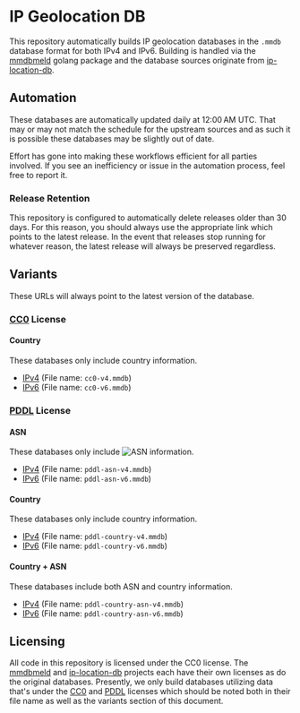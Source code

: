 # IP Geolocation DB

This repository automatically builds IP geolocation databases in the `.mmdb` database format for both IPv4 and IPv6.
Building is handled via the [mmdbmeld](https://github.com/safing/mmdbmeld) golang package and the database sources originate from [ip-location-db](https://github.com/sapics/ip-location-db).

## Automation

These databases are automatically updated daily at 12:00 AM UTC. That may or may not match the schedule for the upstream sources and as such it is possible these databases may be slightly out of date.

Effort has gone into making these workflows efficient for all parties involved. If you see an inefficiency or issue in the automation process, feel free to report it.

### Release Retention

This repository is configured to automatically delete releases older than 30 days. For this reason, you should always use the appropriate link which points to the latest release. In the event that releases stop running for whatever reason, the latest release will always be preserved regardless.

## Variants

These URLs will always point to the latest version of the database.

### [CC0](https://creativecommons.org/publicdomain/zero/1.0/) License

#### Country

These databases only include country information.

- [IPv4](https://github.com/HostByBelle/IP-Geolocation-DB/releases/latest/download/cc0-v4.mmdb) (File name: `cc0-v4.mmdb`)
- [IPv6](https://github.com/HostByBelle/IP-Geolocation-DB/releases/latest/download/cc0-v6.mmdb) (File name: `cc0-v6.mmdb`)

### [PDDL](https://opendatacommons.org/licenses/pddl/1-0/) License

#### ASN

These databases only include ![ASN](https://www.arin.net/resources/guide/asn/) information.

- [IPv4](https://github.com/HostByBelle/IP-Geolocation-DB/releases/latest/download/pddl-asn-v4.mmdb) (File name: `pddl-asn-v4.mmdb`)
- [IPv6](https://github.com/HostByBelle/IP-Geolocation-DB/releases/latest/download/pddl-asn-v6.mmdb) (File name: `pddl-asn-v6.mmdb`)

#### Country

These databases only include country information.

- [IPv4](https://github.com/HostByBelle/IP-Geolocation-DB/releases/latest/download/pddl-country-v4.mmdb) (File name: `pddl-country-v4.mmdb`)
- [IPv6](https://github.com/HostByBelle/IP-Geolocation-DB/releases/latest/download/pddl-country-v6.mmdb) (File name: `pddl-country-v6.mmdb`)

#### Country + ASN

These databases include both ASN and country information.

- [IPv4](https://github.com/HostByBelle/IP-Geolocation-DB/releases/latest/download/pddl-country-asn-v4.mmdb) (File name: `pddl-country-asn-v4.mmdb`)
- [IPv6](https://github.com/HostByBelle/IP-Geolocation-DB/releases/latest/download/pddl-country-asn-v6.mmdb) (File name: `pddl-country-asn-v6.mmdb`)

## Licensing

All code in this repository is licensed under the CC0 license. The [mmdbmeld](https://github.com/safing/mmdbmeld) and [ip-location-db](https://github.com/sapics/ip-location-db) projects each have their own licenses as do the original databases. Presently, we only build databases utilizing data that's under the [CC0](https://creativecommons.org/publicdomain/zero/1.0/) and [PDDL](https://opendatacommons.org/licenses/pddl/1-0/) licenses which should be noted both in their file name as well as the variants section of this document.
